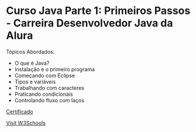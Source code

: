# Curso Java Parte 1: Primeiros Passos - Carreira Desenvolvedor Java da Alura

Tópicos Abordados:
   - O que é Java?
   - Instalação e o primeiro programa
   - Começando com Eclipse
   - Tipos e variáveis
   - Trabalhando com caracteres
   - Praticando condicionais
   - Controlando fluxo com laços

<a href="https://cursos.alura.com.br/certificate/0bb43857-91aa-4c01-a3a0-c110f8b52dec" target="_blank">Certificado</a>

<a href="https://www.w3schools.com" target="_blank">Visit W3Schools</a>
